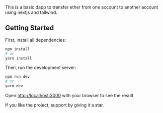 This is a basic dapp to transfer ether from one account to another account using nextjs and tailwind.

## Getting Started

First, install all dependencies:

```bash
npm install
# or
yarn install
```
Then, run the development server: 

```bash
npm run dev
# or
yarn dev
```

Open [http://localhost:3000](http://localhost:3000) with your browser to see the result.



If you like the project, support by giving it a star.
